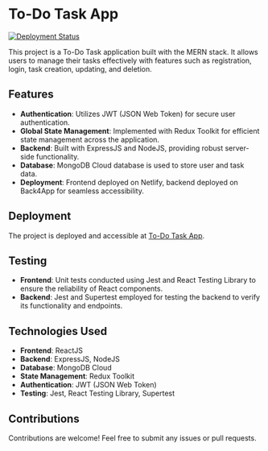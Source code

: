 # To-Do Task App

[![Deployment Status](https://img.shields.io/badge/Deployment-brightgreen)](https://todobyabdullah.netlify.app/)

This project is a To-Do Task application built with the MERN stack. It allows users to manage their tasks effectively with features such as registration, login, task creation, updating, and deletion.

## Features

- **Authentication**: Utilizes JWT (JSON Web Token) for secure user authentication.
- **Global State Management**: Implemented with Redux Toolkit for efficient state management across the application.
- **Backend**: Built with ExpressJS and NodeJS, providing robust server-side functionality.
- **Database**: MongoDB Cloud database is used to store user and task data.
- **Deployment**: Frontend deployed on Netlify, backend deployed on Back4App for seamless accessibility.

## Deployment

The project is deployed and accessible at [To-Do Task App](https://todobyabdullah.netlify.app/).

## Testing

- **Frontend**: Unit tests conducted using Jest and React Testing Library to ensure the reliability of React components.
- **Backend**: Jest and Supertest employed for testing the backend to verify its functionality and endpoints.

## Technologies Used

- **Frontend**: ReactJS
- **Backend**: ExpressJS, NodeJS
- **Database**: MongoDB Cloud
- **State Management**: Redux Toolkit
- **Authentication**: JWT (JSON Web Token)
- **Testing**: Jest, React Testing Library, Supertest

## Contributions

Contributions are welcome! Feel free to submit any issues or pull requests.

